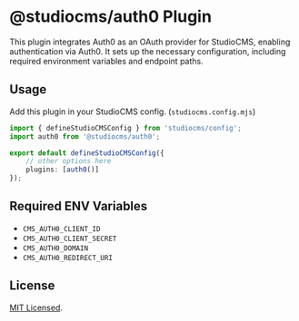 # @studiocms/auth0 Plugin

This plugin integrates Auth0 as an OAuth provider for StudioCMS, enabling authentication via Auth0. It sets up the necessary configuration, including required environment variables and endpoint paths.

## Usage

Add this plugin in your StudioCMS config. (`studiocms.config.mjs`)

```ts
import { defineStudioCMSConfig } from 'studiocms/config';
import auth0 from '@studiocms/auth0';

export default defineStudioCMSConfig({
    // other options here
    plugins: [auth0()]
});
```

## Required ENV Variables

- `CMS_AUTH0_CLIENT_ID`
- `CMS_AUTH0_CLIENT_SECRET`
- `CMS_AUTH0_DOMAIN`
- `CMS_AUTH0_REDIRECT_URI`

## License

[MIT Licensed](./LICENSE).